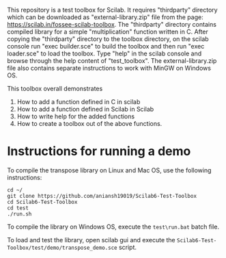 This repository is a test toolbox for Scilab. It requires "thirdparty" directory which can be downloaded as "external-library.zip" file from the page: https://scilab.in/fossee-scilab-toolbox. The "thirdparty" directory contains compiled library for a simple "multiplication" function written in C. After copying the "thirdparty" directory to the toolbox directory, on the scilab console run "exec builder.sce" to build the toolbox and then run "exec loader.sce" to load the toolbox.  Type "help" in the scilab console and browse through the help content of "test_toolbox". The external-library.zip file also contains separate instructions to work with MinGW on Windows OS.

This toolbox overall demonstrates
1. How to add a function defined in C in scilab
2. How to add a function defined in Scilab in Scilab
3. How to write help for the added functions
4. How to create a toolbox out of the above functions.

# Instructions for running a demo
To compile the transpose library on Linux and Mac OS, use the following instructions:

```
cd ~/
git clone https://github.com/aniansh19019/Scilab6-Test-Toolbox
cd Scilab6-Test-Toolbox
cd test
./run.sh
```

To compile the library on Windows OS, execute the `test\run.bat` batch file.

To load and test the library, open scilab gui and execute the `Scilab6-Test-Toolbox/test/demo/transpose_demo.sce` script.

